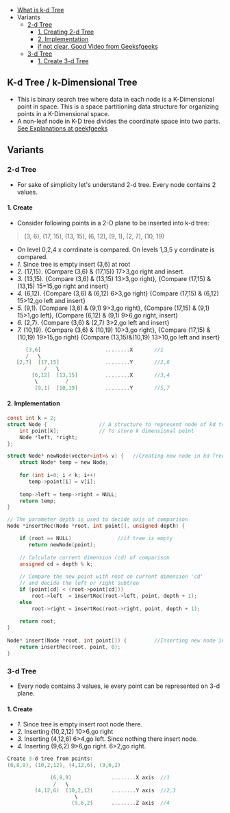 - [What is k-d Tree](#what)
- Variants
  - [2-d Tree](#2d)
    - [1. Creating 2-d Tree](#create)
    - [2. Implementation](#impl)
    - [if not clear, Good Video from Geeksfgeeks](https://www.geeksforgeeks.org/k-dimensional-tree/)
  - [3-d Tree](#3d)
    - [1. Create 3-d Tree](#3create)

<a name=what></a>
## K-d Tree / k-Dimensional Tree
- This is binary search tree where data in each node is a K-Dimensional point in space. This is a space partitioning data structure for organizing points in a K-Dimensional space.
- A non-leaf node in K-D tree divides the coordinate space into two parts. [See Explanations at geekfgeeks](https://www.geeksforgeeks.org/k-dimensional-tree/)

## Variants

<a name=2d></a>
### 2-d Tree
- For sake of simplicity let's understand 2-d tree. Every node contains 2 values.
<a name=create></a>
#### 1. Create
- Consider following points in a 2-D plane to be inserted into k-d tree:
> (3, 6), (17, 15), (13, 15), (6, 12), (9, 1), (2, 7), (10, 19)
- On level 0,2,4 x corrdinate is compared. On levels 1,3,5 y corrdinate is compared.
- _1._ Since tree is empty insert (3,6) at root
- _2._ (17,15). {Compare (3,6) & (17,15)} 17>3,go right and insert.
- _3._ (13,15). {Compare (3,6) & (13,15) 13>3,go right}, {Compare (17,15) & (13,15) 15=15,go right and insert}
- _4._ (6,12). {Compare (3,6) & (6,12) 6>3,go right} {Compare (17,15) & (6,12) 15>12,go left and insert}
- _5._ (9,1). {Compare (3,6) & (9,1) 9>3,go right}, {Compare (17,15) & (9,1) 15>1,go left}, {Compare (6,12) & (9,1) 9>6,go right, insert}
- _6._ (2,7). {Compare (3,6) & (2,7) 3>2,go left and insert}
- _7._ (10,19). {Compare (3,6) & (10,19) 10>3,go right}, {Compare (17,15) & (10,19) 19>15,go right} {Compare (13,15)&(10,19) 13>10,go left and insert}
```c
      [3,6]                     ........X       //1
      /   \
   [2,7]  [17,15]               ........Y       //2,6
            /   \
        [6,12]  [13,15]         ........X       //3,4
         \         /
         [9,1]  [10,19]         ........Y       //5,7
```

<a name=impl></a>
#### 2. Implementation
```c
const int k = 2;
struct Node {                 // A structure to represent node of kd tree
    int point[k];             // To store k dimensional point
    Node *left, *right;
};

struct Node* newNode(vector<int>& v) {   //Creating new node in kd Tree
    struct Node* temp = new Node;
  
    for (int i=0; i < k; i++)
       temp->point[i] = v[i];
  
    temp->left = temp->right = NULL;
    return temp;
}

// The parameter depth is used to decide axis of comparison
Node *insertRec(Node *root, int point[], unsigned depth) {

    if (root == NULL)               //if tree is empty
       return newNode(point);
  
    // Calculate current dimension (cd) of comparison
    unsigned cd = depth % k;
  
    // Compare the new point with root on current dimension 'cd'
    // and decide the left or right subtree
    if (point[cd] < (root->point[cd]))
        root->left  = insertRec(root->left, point, depth + 1);
    else
        root->right = insertRec(root->right, point, depth + 1);
  
    return root;
}
  
Node* insert(Node *root, int point[]) {         //Inserting new node in kd tree
    return insertRec(root, point, 0);
}
```

<a name=3d></a>
### 3-d Tree
- Every node contains 3 values, ie every point can be represented on 3-d plane.
<a name=3create></a>
#### 1. Create
- _1._ Since tree is empty insert root node there.
- _2._ Inserting (10,2,12) 10>6,go right
- _3._ Inserting (4,12,6) 6>4,go left. Since nothing there insert node.
- _4._ Inserting (9,6,2) 9>6,go right. 6>2,go right. 
```c
Create 3-d tree from points:
(6,8,9), (10,2,12), (4,12,6), (9,6,2)

              (6,8,9)             ........X axis  //1
               /   \
         (4,12,6)  (10,2,12)      ........Y axis  //2,3
                      \
                     (9,6,2)      ........Z axis  //4
```
